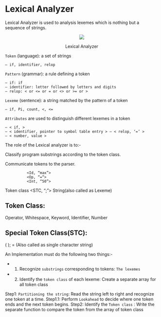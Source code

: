 # Lexical Analyzer

Lexical Analyzer is used to analysis lexemes which is nothing but a sequence of strings.

<div align="center">
  <img src="https://binaryterms.com/wp-content/uploads/2021/11/Lexical-Analysis-in-Compiler.jpg">
  <br>
  <p>Lexical Analyzer</p>
</div>

`Token` (language): a set of strings 

    – if, identifier, relop

`Pattern` (grammar): a rule defining a token

    – if: if
    – identifier: letter followed by letters and digits
    – relop: < or <= or = or <> or >= or >

`Lexeme` (sentence): a string matched by the pattern of a token 

    – if, Pi, count, <, <=

`Attributes` are used to distinguish different lexemes in a token

    – < if, >
    – < identifier, pointer to symbol table entry > – < relop, ‘=’ >
    – < number, value >

The role of the Lexical analyzer is to:-

Classify program substrings according to the token class. 

Communicate tokens to the parser.

              <Id, “max”> 
              <Op, “=“>
              <Int, “50”>

Token class <STC, “;”> String(also called as Lexeme)

## Token Class: 
Operator, Whitespace, Keyword, Identifier, Number

## Special Token Class(STC): 
( ); = (Also called as single character string)

An Implementation must do the following two things:-

 - 1. Recognize `substrings` corresponding to tokens: `The lexemes`
 - 2. Identify the `token class` of each lexeme: Create a separate array for all token class

Step1: `Partitioning the string`: Read the string left to right and recognize one token at a time.
  Step1.1: Perform `Lookahead` to decide where one token ends and the next token begins.
Step2: Identify the `Token class` : Write the separate function to compare the token from the array of token class

